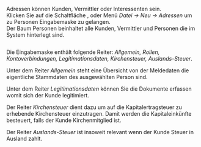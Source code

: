 <!DOCTYPE html>
<html>
<head>
<meta charset="utf-8">
<meta name="viewport" content="width=device-width, initial-scale=1.0">
<title>400_Adressen.md</title>
<link rel="stylesheet" href="https://stackedit.io/res-min/themes/base.css" />
<script type="text/javascript" src="https://cdn.mathjax.org/mathjax/latest/MathJax.js?config=TeX-AMS_HTML"></script>
</head>
<body><div class="container"><p>Adressen können Kunden, Vermittler oder Interessenten sein.  <br>
Klicken Sie auf die Schaltfläche <img src="http://xpecto.github.io/docs/img/img_1431524686794.png" alt="" title="">, oder Menü <em>Datei → Neu → Adressen</em> um zu  Personen Eingabemaske zu gelangen.  <br>
Der Baum Personen beinhaltet alle Kunden, Vermittler und Personen die im System hinterlegt sind.</p>

<p><img src="http://xpecto.github.io/docs/img/img_1438604085643.png" alt="" title=""></p>

<p>Die Eingabemaske enthält folgende Reiter: <em>Allgemein, Rollen, Kontoverbindungen, Legitimationsdaten, Kirchensteuer, Auslands-Steuer</em>.</p>

<p>Unter dem Reiter <em>Allgemein</em> steht eine Übersicht von der Meldedaten die eigentliche Stammdaten des ausgewählten Person sind.</p>

<p>Unter dem Reiter <em>Legitimationsdaten</em> können Sie die Dokumente erfassen womit sich der Kunde legitimiert.</p>

<p>Der Reiter <em>Kirchensteuer</em> dient dazu um auf die Kapitalertragsteuer zu erhebende Kirchensteuer einzutragen.  Damit werden die  Kapitaleinkünfte besteuert, falls der Kunde Kirchenmitglied ist. </p>

<p>Der Reiter <em>Auslands-Steuer</em> ist insoweit relevant wenn der Kunde Steuer in Ausland zahlt.</p></div></body>
</html>